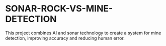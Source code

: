 # SONAR-ROCK-VS-MINE-DETECTION
This project combines AI and sonar technology to create a system for mine detection, improving accuracy and reducing human error.
